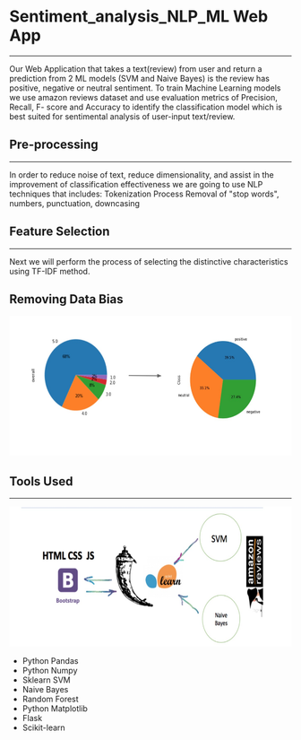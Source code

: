 # Sentiment_analysis_NLP_ML Web App
<hr>
Our Web Application that takes a text(review) from user and return a prediction from 2 ML models (SVM and Naive Bayes) is the review has positive, negative or neutral sentiment. To train Machine Learning models we use amazon reviews dataset and use evaluation  metrics of Precision, Recall, F- score and Accuracy to identify the classification model which is best suited for sentimental analysis of user-input text/review. 

## Pre-processing
<hr>
In order to reduce noise of text, reduce dimensionality, and assist in the improvement of classification effectiveness we are going to use NLP techniques that includes:
Tokenization Process
Removal of  "stop  words", numbers, punctuation, downcasing

## Feature Selection
<hr>
Next we will perform the process of selecting the distinctive characteristics using TF-IDF method. 

## Removing Data Bias
<img src="Project_3_Sentiment_Analysis_-_Google_Slides.jpg" alt="Oscar" height="250" width="600">



## Tools Used 
<hr>
<img src="App_schema.jpg" alt="Oscar" height="250" width="600">

* Python Pandas
* Python Numpy
* Sklearn SVM
* Naive Bayes
* Random Forest
* Python Matplotlib
* Flask
* Scikit-learn 
